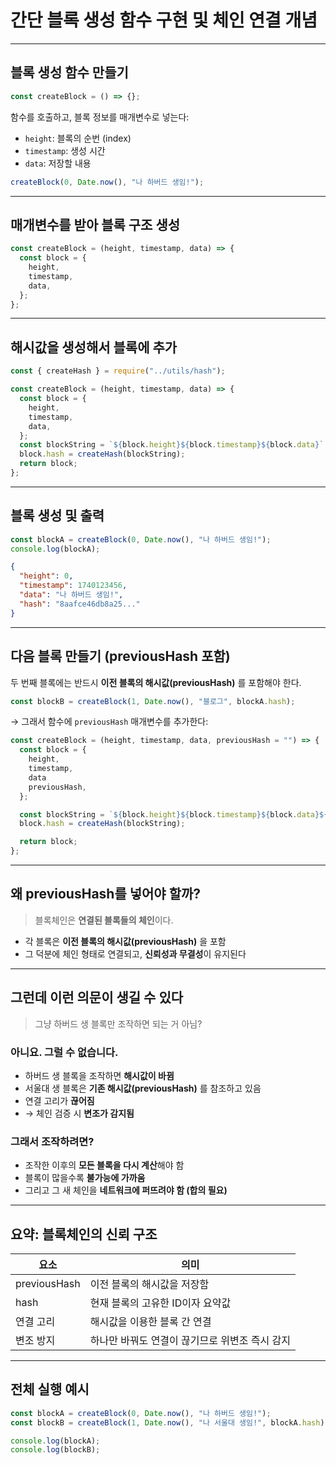 # 간단 블록 생성 함수 구현 및 체인 연결 개념

---

## 블록 생성 함수 만들기

```js
const createBlock = () => {};
```

함수를 호출하고, 블록 정보를 매개변수로 넣는다:

- `height`: 블록의 순번 (index)
- `timestamp`: 생성 시간
- `data`: 저장할 내용

```js
createBlock(0, Date.now(), "나 하버드 생임!");
```

---

## 매개변수를 받아 블록 구조 생성

```js
const createBlock = (height, timestamp, data) => {
  const block = {
    height,
    timestamp,
    data,
  };
};
```

---

## 해시값을 생성해서 블록에 추가

```js
const { createHash } = require("../utils/hash");

const createBlock = (height, timestamp, data) => {
  const block = {
    height,
    timestamp,
    data,
  };
  const blockString = `${block.height}${block.timestamp}${block.data}`;
  block.hash = createHash(blockString);
  return block;
};
```

---

## 블록 생성 및 출력

```js
const blockA = createBlock(0, Date.now(), "나 하버드 생임!");
console.log(blockA);
```

```json
{
  "height": 0,
  "timestamp": 1740123456,
  "data": "나 하버드 생임!",
  "hash": "8aafce46db8a25..."
}
```

---

## 다음 블록 만들기 (previousHash 포함)

두 번째 블록에는 반드시 **이전 블록의 해시값(previousHash)** 를 포함해야 한다.

```js
const blockB = createBlock(1, Date.now(), "블로그", blockA.hash);
```

→ 그래서 함수에 `previousHash` 매개변수를 추가한다:

```js
const createBlock = (height, timestamp, data, previousHash = "") => {
  const block = {
    height,
    timestamp,
    data
    previousHash,
  };

  const blockString = `${block.height}${block.timestamp}${block.data}${block.previousHash}`;
  block.hash = createHash(blockString);

  return block;
};
```

---

## 왜 previousHash를 넣어야 할까?

> 블록체인은 **연결된 블록들의 체인**이다.

- 각 블록은 **이전 블록의 해시값(previousHash)** 을 포함
- 그 덕분에 체인 형태로 연결되고, **신뢰성과 무결성**이 유지된다

---

## 그런데 이런 의문이 생길 수 있다

> 그냥 하버드 생 블록만 조작하면 되는 거 아님?

### 아니요. 그럴 수 없습니다.

- 하버드 생 블록을 조작하면 **해시값이 바뀜**
- 서울대 생 블록은 **기존 해시값(previousHash)** 를 참조하고 있음
- 연결 고리가 **끊어짐**
- → 체인 검증 시 **변조가 감지됨**

### 그래서 조작하려면?

- 조작한 이후의 **모든 블록을 다시 계산**해야 함
- 블록이 많을수록 **불가능에 가까움**
- 그리고 그 새 체인을 **네트워크에 퍼뜨려야 함 (합의 필요)**

---

## 요약: 블록체인의 신뢰 구조

| 요소         | 의미                                           |
| ------------ | ---------------------------------------------- |
| previousHash | 이전 블록의 해시값을 저장함                    |
| hash         | 현재 블록의 고유한 ID이자 요약값               |
| 연결 고리    | 해시값을 이용한 블록 간 연결                   |
| 변조 방지    | 하나만 바꿔도 연결이 끊기므로 위변조 즉시 감지 |

---

## 전체 실행 예시

```js
const blockA = createBlock(0, Date.now(), "나 하버드 생임!");
const blockB = createBlock(1, Date.now(), "나 서울대 생임!", blockA.hash);

console.log(blockA);
console.log(blockB);
```
